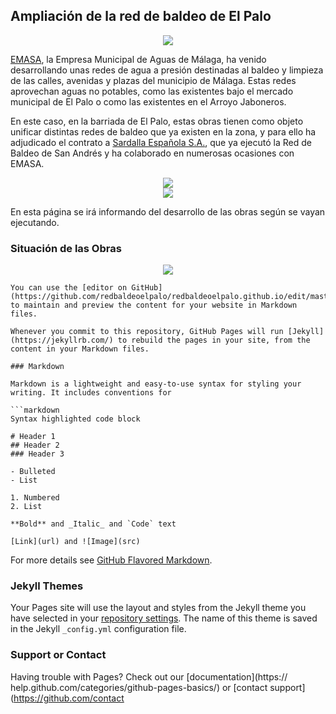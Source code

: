 ## Ampliación de la red de baldeo de El Palo

<div style="text-align:center"><img src ="https://lh3.googleusercontent.com/Tej3bJE0Lz6m0wAr9U3Thxd31es7Zkx0TGWPp3oLTKIvaSi8bSKhMp2D4yNqOKD7elQFKlz5J2vUpZ7S-caTkoiR810TCB48bd2ZFsm8uCyOMZoQkkSuPysqqWkjEsdpHa-vw3iC77Fl_Sd_yTKGxE1bmrfbf4pxbEY-yaHGR0O31fSyO01pX7vrervx4f3G3MgYLKY7Czd9ip7nV_84V2qj0DlQikenc_XDXrh9BehCXyWaxAANu6JZ0KzujFirPG-CRuaMOo-q9SvOTHQiZx2FArRnoA71vMAEvqK3J9rfuf_CdLeBvdrCUH8g2RPfzP1QxtXvsAG8L5C75d96IRUFhReeQUekXnoye0pzYm4IGQDZM55tBEOJfe22bZcV2Y9R0qbPLCJGwXod28rzgCu1gsY9MZ1aFzS_wxPtyxo26XxulBZSL5II8tEdOT06FVtmfzLSNw8ixiWa3UkHyprXQLGJ_TPreNecVtTicMVEb5jK9H5ONpRhmh63-VKXWjOUXkdlfORe-JTVBaRQGbF7Rr_T1cW9z1CKXxvBqxWZhYn_O1SSZ3hiWkDyjQzgXrLWWMouO7wLwx2vSAua_nKv5BV3lH9-FKi1Tg=s250-k-rw-no" /></div>

[EMASA](https://www.emasa.es/), la Empresa Municipal de Aguas de Málaga, ha venido desarrollando unas redes de agua a presión destinadas al baldeo y limpieza de las calles, avenidas y plazas del municipio de Málaga. Estas redes aprovechan  aguas no potables, como las existentes bajo el mercado municipal de El Palo o como las existentes en el Arroyo Jaboneros.

En este caso, en la barriada de El Palo, estas obras tienen como objeto unificar distintas redes de baldeo que ya existen en la zona, y para ello ha adjudicado el contrato a [Sardalla Española S.A.](http://www.sardesa.com/), que ya ejecutó la Red de Baldeo de San Andrés y ha colaborado en numerosas ocasiones con EMASA. 


<div style="text-align:center"><img src ="http://www.sardesa.com/wp-content/uploads/2013/07/logo1.png" /></div> 


<div style="text-align:center"><img src ="https://www.emasa.es/wp-content/themes/twentyeleven/img/34.png" /></div>


En esta página se irá informando del desarrollo de las obras según se vayan ejecutando.

### Situación de las Obras

<div style="text-align:center"><img src ="https://lh3.googleusercontent.com/9B-LhK3O-FVUghrQyU5awUR-poK4ZtK9LmVhmE1QbEKkGOEHktXe7Tc30DlO7kDn3VfZA8C7Xsdh0097BH2aOy2_PIEdEF7ZLuab0LAcUV7ugt-Y9TD0-2-PQhtglzFh7FZwY7wFNtvkZ1aJKBBE0SbxrT27xI9ICuSf7AVwMOyEn88KmAh-UPLx0ncsF_ZDTgwsxJT-fWhUIs-9ikzlBKCycTK8jY0kyBGkpOvMBbJ2wGhBCLpJMxKC4qSg5XGhlzGEx1Cw9Mr06bbtU95zznC8zrnuCRHUIJMN6Oof2Korl1BCkNUD0lLA3p15eXlEufoEjwnAsl2O1DxMqytygUEpqXyFQtW2DroIte0sZQrmNrvVFY2X01b2EAE0KMYEzZb9JTZGzHKWGC-8Dsi--EqXuLtVXqvrBZAl1uubQ9zc4xpujBz8oIDu8GGvECURa4bKEt10bgH9PRy1A9Uc2upK7y4BrUC0A-CHn6rAbeY3e39sIONit6CdK4f0bw-gshNs0JwcrwyEzQco61BNtz1hUxQKQFtbtkM_6oDRzbmJe0JI20GgAPSpjtcS0o3EJf68ARGf_bmc7fFNfRf2b-0PWAaExH2Y36B1dQ=w1045-h615-no" /></div>




```
You can use the [editor on GitHub](https://github.com/redbaldeoelpalo/redbaldeoelpalo.github.io/edit/master/index.md) to maintain and preview the content for your website in Markdown files.

Whenever you commit to this repository, GitHub Pages will run [Jekyll](https://jekyllrb.com/) to rebuild the pages in your site, from the content in your Markdown files.

### Markdown

Markdown is a lightweight and easy-to-use syntax for styling your writing. It includes conventions for

```markdown
Syntax highlighted code block

# Header 1
## Header 2
### Header 3

- Bulleted
- List

1. Numbered
2. List

**Bold** and _Italic_ and `Code` text

[Link](url) and ![Image](src)
```

For more details see [GitHub Flavored Markdown](https://guides.github.com/features/mastering-markdown/).

### Jekyll Themes

Your Pages site will use the layout and styles from the Jekyll theme you have selected in your [repository settings](https://github.com/redbaldeoelpalo/redbaldeoelpalo.github.io/settings). The name of this theme is saved in the Jekyll `_config.yml` configuration file.

### Support or Contact

Having trouble with Pages? Check out our [documentation](https://
help.github.com/categories/github-pages-basics/) or [contact support](https://github.com/contact
